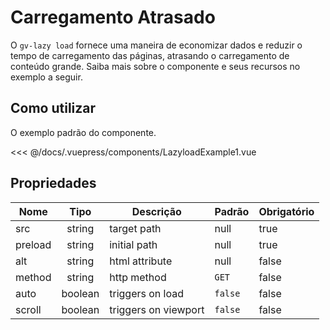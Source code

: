 # Carregamento Atrasado

O `gv-lazy load` fornece uma maneira de economizar dados e reduzir o tempo de carregamento das páginas, atrasando o carregamento de conteúdo grande. Saiba mais sobre o componente e seus recursos no exemplo a seguir.

## Como utilizar

O exemplo padrão do componente.

<lazyload-example-1 />

<<< @/docs/.vuepress/components/LazyloadExample1.vue

## Propriedades

| Nome    |  Tipo   | Descrição            | Padrão  | Obrigatório |
| ------- | :-----: | -------------------- | ------- | ----------- |
| src     | string  | target path          | null    | true        |
| preload | string  | initial path         | null    | true        |
| alt     | string  | html attribute       | null    | false       |
| method  | string  | http method          | `GET`   | false       |
| auto    | boolean | triggers on load     | `false` | false       |
| scroll  | boolean | triggers on viewport | `false` | false       |
